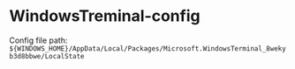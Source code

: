 # WindowsTreminal-config

Config file path:
`${WINDOWS_HOME}/AppData/Local/Packages/Microsoft.WindowsTerminal_8wekyb3d8bbwe/LocalState`
